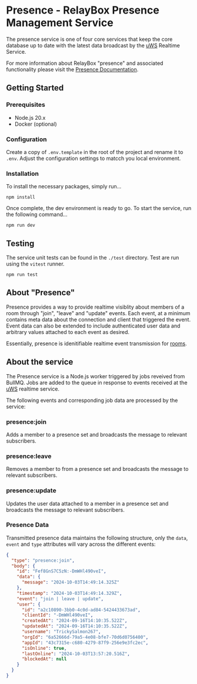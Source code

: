 # Presence - RelayBox Presence Management Service

The presence service is one of four core services that keep the core database up to date with the latest data broadcast by the [uWS](https://github.com/relaybox/uws) Realtime Service.

For more information about RelayBox "presence" and associated functionality please visit the [Presence Documentation](https://docs.relaybox.com/docs/presence).

## Getting Started

### Prerequisites

- Node.js 20.x
- Docker (optional)

### Configuration

Create a copy of `.env.template` in the root of the project and rename it to `.env`. Adjust the configuration settings to matcch you local environment.

### Installation

To install the necessary packages, simply run...

```
npm install
```

Once complete, the dev environment is ready to go. To start the service, run the following command...

```
npm run dev
```

## Testing

The service unit tests can be found in the `./test` directory. Test are run using the `vitest` runner.

```
npm run test
```

## About "Presence"

Presence provides a way to provide realtime visiblity about members of a room through "join", "leave" and "update" events. Each event, at a minimum contains meta data about the connection and client that triggered the event. Event data can also be extended to include authenticated user data and arbitrary values attached to each event as desired.

Essentially, presence is idenitifiable realtime event transmission for [rooms](https://relaybox.net/docs/rooms).

## About the service

The Presence service is a Node.js worker triggered by jobs reveived from BullMQ. Jobs are added to the queue in response to events received at the [uWS](https://github.com/relaybox/uws) realtime service.

The following events and corresponding job data are processed by the service:

### presence:join

Adds a member to a presence set and broadcasts the message to relevant subscribers.

### presence:leave

Removes a member to from a presence set and broadcasts the message to relevant subscribers.

### presence:update

Updates the user data attached to a member in a presence set and broadcasts the message to relevant subscribers.

### Presence Data

Transmitted presence data maintains the following structure, only the `data`, `event` and `type` attributes will vary across the different events:

```json
{
  "type": "presence:join",
  "body": {
    "id": "Fef8GnS7C5zN:-DmWHl490veI",
    "data": {
      "message": "2024-10-03T14:49:14.325Z"
    },
    "timestamp": "2024-10-03T14:49:14.329Z",
    "event": "join | leave | update",
    "user": {
      "id": "a2c10890-3bb0-4c0d-ad84-5424433673ad",
      "clientId": "-DmWHl490veI",
      "createdAt": "2024-09-16T14:10:35.522Z",
      "updatedAt": "2024-09-16T14:10:35.522Z",
      "username": "TrickySalmon267",
      "orgId": "6a52666d-79a5-4e08-bfe7-70d6d0756400",
      "appId": "43c7315e-c680-4279-87f9-256e9e3fc2ec",
      "isOnline": true,
      "lastOnline": "2024-10-03T13:57:20.516Z",
      "blockedAt": null
    }
  }
}
```
